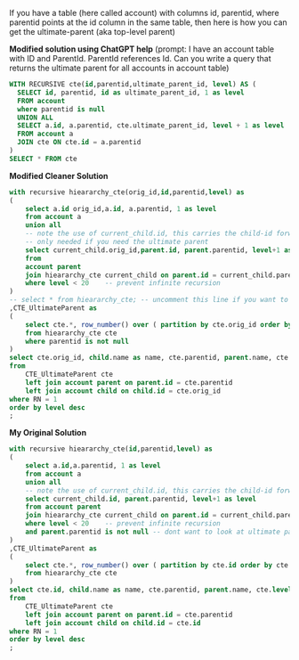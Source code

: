 If you have a table (here called account) with columns id, parentid, where parentid points at the id column in the same table, then here is how you can get the ultimate-parent (aka top-level parent)

**Modified solution using ChatGPT help** (prompt: I have an account table with ID and ParentId. ParentId references Id.
Can you write a query that returns the ultimate parent for all accounts in account table)
```sql
WITH RECURSIVE cte(id,parentid,ultimate_parent_id, level) AS (
  SELECT id, parentid, id as ultimate_parent_id, 1 as level
  FROM account
  where parentid is null
  UNION ALL
  SELECT a.id, a.parentid, cte.ultimate_parent_id, level + 1 as level
  FROM account a
  JOIN cte ON cte.id = a.parentid
)
SELECT * FROM cte
```

**Modified Cleaner Solution**
```sql
with recursive hieararchy_cte(orig_id,id,parentid,level) as
(
    select a.id orig_id,a.id, a.parentid, 1 as level
    from account a
    union all
    -- note the use of current_child.id, this carries the child-id forward, so that row-number will work
    -- only needed if you need the ultimate parent
    select current_child.orig_id,parent.id, parent.parentid, level+1 as level
	from
    account parent
    join hieararchy_cte current_child on parent.id = current_child.parentid
    where level < 20    -- prevent infinite recursion
)
-- select * from hieararchy_cte; -- uncomment this line if you want to see the complete hierarchy from child to parent
,CTE_UltimateParent as
(
    select cte.*, row_number() over ( partition by cte.orig_id order by cte.level desc) RN
    from hieararchy_cte cte
    where parentid is not null
)
select cte.orig_id, child.name as name, cte.parentid, parent.name, cte.level, cte.rn
from
    CTE_UltimateParent cte
    left join account parent on parent.id = cte.parentid
    left join account child on child.id = cte.orig_id
where RN = 1
order by level desc
;
```


**My Original Solution**
```sql
with recursive hieararchy_cte(id,parentid,level) as
(
    select a.id,a.parentid, 1 as level
    from account a
    union all
    -- note the use of current_child.id, this carries the child-id forward, so that row-number will work
    select current_child.id, parent.parentid, level+1 as level
    from account parent
    join hieararchy_cte current_child on parent.id = current_child.parentid
    where level < 20    -- prevent infinite recursion
    and parent.parentid is not null -- dont want to look at ultimate parent, as its parent will be null
)
,CTE_UltimateParent as
(
    select cte.*, row_number() over ( partition by cte.id order by cte.level desc) RN
    from hieararchy_cte cte
)
select cte.id, child.name as name, cte.parentid, parent.name, cte.level, cte.rn
from
    CTE_UltimateParent cte
    left join account parent on parent.id = cte.parentid
    left join account child on child.id = cte.id
where RN = 1
order by level desc
;
```
